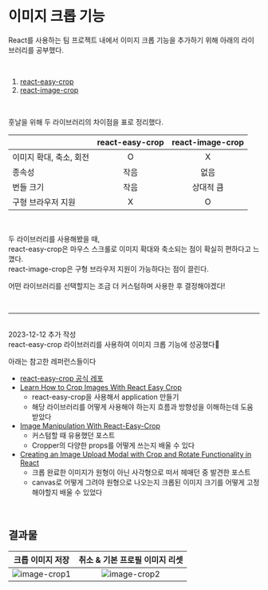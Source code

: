 # 이미지 크롭 기능

React를 사용하는 팀 프로젝트 내에서 이미지 크롭 기능을 추가하기 위해 아래의 라이브러리를 공부했다.

<br/>

1. [react-easy-crop](https://www.npmjs.com/package/react-easy-crop)
2. [react-image-crop](https://www.npmjs.com/package/react-image-crop)

<br/>

훗날을 위해 두 라이브러리의 차이점을 표로 정리했다.

|                         | react-easy-crop | react-image-crop |
| ----------------------- | :-------------: | :--------------: |
| 이미지 확대, 축소, 회전 |        O        |        X         |
| 종속성                  |      작음       |       없음       |
| 번들 크기               |      작음       |    상대적 큼     |
| 구형 브라우저 지원      |        X        |        O         |

<br/>

두 라이브러리를 사용해봤을 때,  
react-easy-crop은 마우스 스크롤로 이미지 확대와 축소되는 점이 확실히 편하다고 느꼈다.  
react-image-crop은 구형 브라우저 지원이 가능하다는 점이 끌린다.

어떤 라이브러리를 선택할지는 조금 더 커스텀하며 사용한 후 결정해야겠다!

<br/>

---

<br/>
2023-12-12 추가 작성

<br/>
react-easy-crop 라이브러리를 사용하여 이미지 크롭 기능에 성공했다🎉

아래는 참고한 레퍼런스들이다

- [react-easy-crop 공식 레포](https://github.com/ValentinH/react-easy-crop)
- [Learn How to Crop Images With React Easy Crop](https://www.youtube.com/watch?v=E_AHkWHhUz4&t=369s)
  - react-easy-crop을 사용해서 application 만들기
  - 해당 라이브러리를 어떻게 사용해야 하는지 흐름과 방향성을 이해하는데 도움 받았다
- [Image Manipulation With React-Easy-Crop](https://blog.openreplay.com/image-manipulation-with-react-easy-crop/)
  - 커스텀할 때 유용했던 포스트
  - Cropper의 다양한 props를 어떻게 쓰는지 배울 수 있다
- [Creating an Image Upload Modal with Crop and Rotate Functionality in React](https://dev.to/mizanrifat/creating-an-image-upload-modal-with-crop-and-rotate-functionality-in-react-5cbd)
  - 크롭 완료한 이미지가 원형이 아닌 사각형으로 떠서 헤매던 중 발견한 포스트
  - canvas로 어떻게 그려야 원형으로 나오는지 크롭된 이미지 크기를 어떻게 고정해야할지 배울 수 있었다

<br/>

## 결과물

|                                            크롭 이미지 저장                                            |                                     취소 & 기본 프로필 이미지 리셋                                     |
| :----------------------------------------------------------------------------------------------------: | :----------------------------------------------------------------------------------------------------: |
| ![image-crop1](https://github.com/timetam24/TIL/assets/135303974/e8f94573-d62e-4f69-8081-282302dc81e5) | ![image-crop2](https://github.com/timetam24/TIL/assets/135303974/30390b95-a3f2-4680-8798-f93e16ba0354) |
